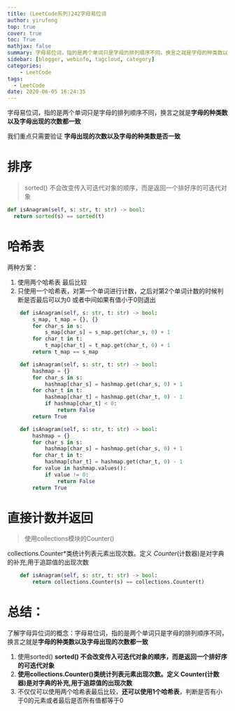 ```yaml
---
title: (LeetCode系列)242字母易位词
author: yirufeng
top: true
cover: true
toc: True
mathjax: false
summary: 字母易位词，指的是两个单词只是字母的排列顺序不同，换言之就是字母的种类数以及字母出现的次数都一致
sidebar: [blogger, webinfo, tagcloud, category]
categories: 
    - LeetCode
tags:
  - LeetCode
date: 2020-06-05 16:24:35
---
```

字母易位词，指的是两个单词只是字母的排列顺序不同，换言之就是**字母的种类数以及字母出现的次数都一致**

我们重点只需要验证 **字母出现的次数以及字母的种类数是否一致**

# 排序



> sorted() 不会改变传入可迭代对象的顺序，而是返回一个排好序的可迭代对象

```python
def isAnagram(self, s: str, t: str) -> bool:
  return sorted(s) == sorted(t)
```





# 哈希表



两种方案：

1. 使用两个哈希表 最后比较
2. 只使用一个哈希表，对第一个单词进行计数，之后对第2个单词计数的时候判断是否最后可以为0 或者中间如果有值小于0则退出



```python
    def isAnagram(self, s: str, t: str) -> bool:
        s_map, t_map = {}, {}
        for char_s in s:
            s_map[char_s] = s_map.get(char_s, 0) + 1
        for char_t in t:
            t_map[char_t] = t_map.get(char_t, 0) + 1
        return t_map == s_map

```





```python
    def isAnagram(self, s: str, t: str) -> bool:
        hashmap = {}
        for char_s in s:
            hashmap[char_s] = hashmap.get(char_s, 0) + 1
        for char_t in t:
            hashmap[char_t] = hashmap.get(char_t, 0) - 1
            if hashmap[char_t] < 0:
                return False
        return True
```





```python
    def isAnagram(self, s: str, t: str) -> bool:
        hashmap = {}
        for char_s in s:
            hashmap[char_s] = hashmap.get(char_s, 0) + 1
        for char_t in t:
            hashmap[char_t] = hashmap.get(char_t, 0) - 1
        for value in hashmap.values():
            if value != 0:
                return False
        return True
```



# 直接计数并返回

> 使用collections模块的Counter()



collections.Counter*类统计列表元素出现次数。定义 *Counter*(计数器)是对字典的补充,用于追踪值的出现次数



```python
    def isAnagram(self, s: str, t: str) -> bool:
        return collections.Counter(s) == collections.Counter(t)
```





# 总结：

了解字母异位词的概念：字母易位词，指的是两个单词只是字母的排列顺序不同，换言之就是**字母的种类数以及字母出现的次数都一致**



1. 使用sorted() **sorted() 不会改变传入可迭代对象的顺序，而是返回一个排好序的可迭代对象**
2. **使用collections.Counter()类统计列表元素出现次数。定义 Counter(计数器)是对字典的补充,用于追踪值的出现次数**
3. 不仅仅可以使用两个哈希表最后比较，**还可以使用1个哈希表**，判断是否有小于0的元素或者最后是否所有值都等于0




